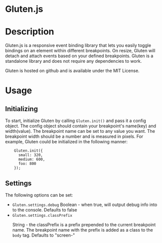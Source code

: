 Gluten.js
======

# Description
Gluten.js is a responsive event binding library that lets you easily toggle bindings on an element within different breakpoints. On resize, Gluten will detach and attach events based on your defined breakpoints. Gluten is a standalone library and does not require any dependencies to work.

Gluten is hosted on github and is available under the MIT License.

# Usage

## Initializing
To start, initialize Gluten by calling `Gluten.init()` and pass it a config object. The config object should contain your breakpoint's name(key) and width(value). The breakpoint name can be set to any value you want. The breakpoint width should be a number and is measured in pixels. For example, Gluten could be initialized in the following manner:

``` javascipt
    Gluten.init({
      small: 320,
      medium: 600,
      foo: 800
    });
```

## Settings
The following options can be set:

-
    `Gluten.settings.debug`
    Boolean - when true, will output debug info into to the console. Defaults to false
  <li>
    <code>Gluten.settings.classPrefix</code>
    <p>String - the classPrefix is a prefix prepended to the current breakpoint name. The breakpoint name with the prefix is added as a class to the <code>body</code> tag. Defaults to "screen-"</p>
  </li>
</ul>

